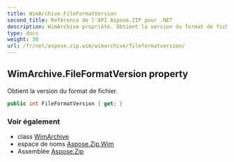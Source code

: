 ```yaml
---
title: WimArchive.FileFormatVersion
second_title: Référence de l'API Aspose.ZIP pour .NET
description: WimArchive propriété. Obtient la version du format de fichier.
type: docs
weight: 30
url: /fr/net/aspose.zip.wim/wimarchive/fileformatversion/
---
```

## WimArchive.FileFormatVersion property

Obtient la version du format de fichier.

```csharp
public int FileFormatVersion { get; }
```

### Voir également

* class [WimArchive](../)
* espace de noms [Aspose.Zip.Wim](../../wimarchive/)
* Assemblée [Aspose.Zip](../../../)


